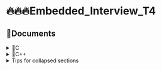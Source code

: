 # 🔥🔥🔥Embedded_Interview_T4
## 🧾Documents
<details>
<summary>💊C </summary>
</details>

<details>
<summary>💊C++</summary>
     
          <details>

          <summary>🔸 Class</summary>

          ### You can add a header

          You can add text within a collapsed section. 

          You can add an image or a code block, too.

          ```ruby
             puts "Hello World"
          ```

          </details>
     sdfdfsdfsdfsdfsdffsdfs
    
</details>


<details>

<summary>Tips for collapsed sections</summary>

### You can add a header

You can add text within a collapsed section. 

You can add an image or a code block, too.

```ruby
   puts "Hello World"
```

</details>
